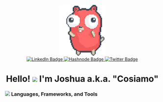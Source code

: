 <div id="header" align="center">
  <img src="https://github.com/Cosiamo/Cosiamo/blob/main/party-gopher.gif" width="150"/>
</div>

<div id="badges" align="center">
  <a href="https://linkedin.com/in/joshua-becnel/">
    <img src="https://img.shields.io/badge/LinkedIn-black?style=for-the-badge&logo=linkedin&logoColor=white" alt="LinkedIn Badge"/>
  </a>
  <a href="https://cosiamo.hashnode.dev/">
    <img src="https://img.shields.io/badge/Hashnode-blue?style=for-the-badge&logo=hashnode&logoColor=white" alt="Hashnode Badge"/>
  </a>
  <a href="https://twitter.com/Cosiamo_dev">
    <img src="https://img.shields.io/badge/Twitter-9cf?style=for-the-badge&logo=twitter&logoColor=white" alt="Twitter Badge"/>
  </a>
</div>

<h1 align="center">
  Hello!
  <img src="https://media.giphy.com/media/hvRJCLFzcasrR4ia7z/giphy.gif" width="30px"/>
  I'm Joshua a.k.a. "Cosiamo"
</h1>

### <img src="https://media.giphy.com/media/QssGEmpkyEOhBCb7e1/giphy.gif" width="30px"/> Languages, Frameworks, and Tools
